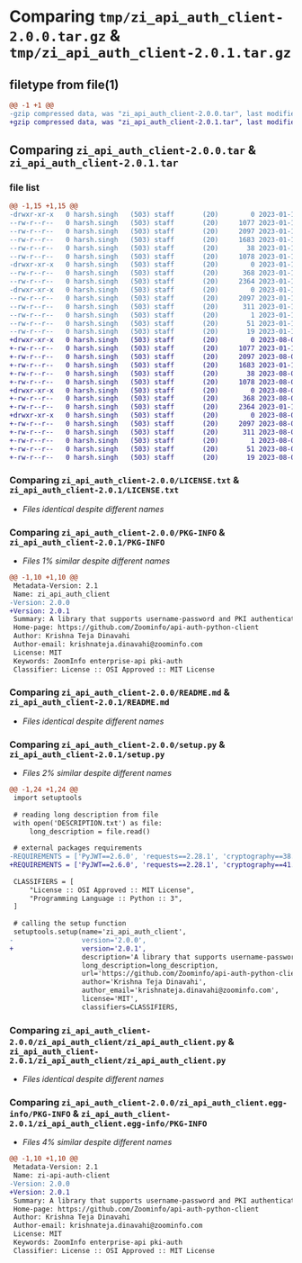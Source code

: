 # Comparing `tmp/zi_api_auth_client-2.0.0.tar.gz` & `tmp/zi_api_auth_client-2.0.1.tar.gz`

## filetype from file(1)

```diff
@@ -1 +1 @@
-gzip compressed data, was "zi_api_auth_client-2.0.0.tar", last modified: Fri Jan 13 01:32:31 2023, max compression
+gzip compressed data, was "zi_api_auth_client-2.0.1.tar", last modified: Mon Aug  7 17:40:00 2023, max compression
```

## Comparing `zi_api_auth_client-2.0.0.tar` & `zi_api_auth_client-2.0.1.tar`

### file list

```diff
@@ -1,15 +1,15 @@
-drwxr-xr-x   0 harsh.singh   (503) staff       (20)        0 2023-01-13 01:32:31.865584 zi_api_auth_client-2.0.0/
--rw-r--r--   0 harsh.singh   (503) staff       (20)     1077 2023-01-13 01:30:29.000000 zi_api_auth_client-2.0.0/LICENSE.txt
--rw-r--r--   0 harsh.singh   (503) staff       (20)     2097 2023-01-13 01:32:31.865208 zi_api_auth_client-2.0.0/PKG-INFO
--rw-r--r--   0 harsh.singh   (503) staff       (20)     1683 2023-01-13 01:30:29.000000 zi_api_auth_client-2.0.0/README.md
--rw-r--r--   0 harsh.singh   (503) staff       (20)       38 2023-01-13 01:32:31.865713 zi_api_auth_client-2.0.0/setup.cfg
--rw-r--r--   0 harsh.singh   (503) staff       (20)     1078 2023-01-13 01:30:29.000000 zi_api_auth_client-2.0.0/setup.py
-drwxr-xr-x   0 harsh.singh   (503) staff       (20)        0 2023-01-13 01:32:31.862903 zi_api_auth_client-2.0.0/zi_api_auth_client/
--rw-r--r--   0 harsh.singh   (503) staff       (20)      368 2023-01-13 01:30:29.000000 zi_api_auth_client-2.0.0/zi_api_auth_client/__init__.py
--rw-r--r--   0 harsh.singh   (503) staff       (20)     2364 2023-01-13 01:30:29.000000 zi_api_auth_client-2.0.0/zi_api_auth_client/zi_api_auth_client.py
-drwxr-xr-x   0 harsh.singh   (503) staff       (20)        0 2023-01-13 01:32:31.864820 zi_api_auth_client-2.0.0/zi_api_auth_client.egg-info/
--rw-r--r--   0 harsh.singh   (503) staff       (20)     2097 2023-01-13 01:32:31.000000 zi_api_auth_client-2.0.0/zi_api_auth_client.egg-info/PKG-INFO
--rw-r--r--   0 harsh.singh   (503) staff       (20)      311 2023-01-13 01:32:31.000000 zi_api_auth_client-2.0.0/zi_api_auth_client.egg-info/SOURCES.txt
--rw-r--r--   0 harsh.singh   (503) staff       (20)        1 2023-01-13 01:32:31.000000 zi_api_auth_client-2.0.0/zi_api_auth_client.egg-info/dependency_links.txt
--rw-r--r--   0 harsh.singh   (503) staff       (20)       51 2023-01-13 01:32:31.000000 zi_api_auth_client-2.0.0/zi_api_auth_client.egg-info/requires.txt
--rw-r--r--   0 harsh.singh   (503) staff       (20)       19 2023-01-13 01:32:31.000000 zi_api_auth_client-2.0.0/zi_api_auth_client.egg-info/top_level.txt
+drwxr-xr-x   0 harsh.singh   (503) staff       (20)        0 2023-08-07 17:40:00.515678 zi_api_auth_client-2.0.1/
+-rw-r--r--   0 harsh.singh   (503) staff       (20)     1077 2023-01-13 01:30:29.000000 zi_api_auth_client-2.0.1/LICENSE.txt
+-rw-r--r--   0 harsh.singh   (503) staff       (20)     2097 2023-08-07 17:40:00.515375 zi_api_auth_client-2.0.1/PKG-INFO
+-rw-r--r--   0 harsh.singh   (503) staff       (20)     1683 2023-01-13 01:30:29.000000 zi_api_auth_client-2.0.1/README.md
+-rw-r--r--   0 harsh.singh   (503) staff       (20)       38 2023-08-07 17:40:00.515767 zi_api_auth_client-2.0.1/setup.cfg
+-rw-r--r--   0 harsh.singh   (503) staff       (20)     1078 2023-08-07 17:35:03.000000 zi_api_auth_client-2.0.1/setup.py
+drwxr-xr-x   0 harsh.singh   (503) staff       (20)        0 2023-08-07 17:40:00.512985 zi_api_auth_client-2.0.1/zi_api_auth_client/
+-rw-r--r--   0 harsh.singh   (503) staff       (20)      368 2023-08-07 16:13:51.000000 zi_api_auth_client-2.0.1/zi_api_auth_client/__init__.py
+-rw-r--r--   0 harsh.singh   (503) staff       (20)     2364 2023-01-13 01:30:29.000000 zi_api_auth_client-2.0.1/zi_api_auth_client/zi_api_auth_client.py
+drwxr-xr-x   0 harsh.singh   (503) staff       (20)        0 2023-08-07 17:40:00.514979 zi_api_auth_client-2.0.1/zi_api_auth_client.egg-info/
+-rw-r--r--   0 harsh.singh   (503) staff       (20)     2097 2023-08-07 17:40:00.000000 zi_api_auth_client-2.0.1/zi_api_auth_client.egg-info/PKG-INFO
+-rw-r--r--   0 harsh.singh   (503) staff       (20)      311 2023-08-07 17:40:00.000000 zi_api_auth_client-2.0.1/zi_api_auth_client.egg-info/SOURCES.txt
+-rw-r--r--   0 harsh.singh   (503) staff       (20)        1 2023-08-07 17:40:00.000000 zi_api_auth_client-2.0.1/zi_api_auth_client.egg-info/dependency_links.txt
+-rw-r--r--   0 harsh.singh   (503) staff       (20)       51 2023-08-07 17:40:00.000000 zi_api_auth_client-2.0.1/zi_api_auth_client.egg-info/requires.txt
+-rw-r--r--   0 harsh.singh   (503) staff       (20)       19 2023-08-07 17:40:00.000000 zi_api_auth_client-2.0.1/zi_api_auth_client.egg-info/top_level.txt
```

### Comparing `zi_api_auth_client-2.0.0/LICENSE.txt` & `zi_api_auth_client-2.0.1/LICENSE.txt`

 * *Files identical despite different names*

### Comparing `zi_api_auth_client-2.0.0/PKG-INFO` & `zi_api_auth_client-2.0.1/PKG-INFO`

 * *Files 1% similar despite different names*

```diff
@@ -1,10 +1,10 @@
 Metadata-Version: 2.1
 Name: zi_api_auth_client
-Version: 2.0.0
+Version: 2.0.1
 Summary: A library that supports username-password and PKI authentication methods for enterprise-api
 Home-page: https://github.com/Zoominfo/api-auth-python-client
 Author: Krishna Teja Dinavahi
 Author-email: krishnateja.dinavahi@zoominfo.com
 License: MIT
 Keywords: ZoomInfo enterprise-api pki-auth
 Classifier: License :: OSI Approved :: MIT License
```

### Comparing `zi_api_auth_client-2.0.0/README.md` & `zi_api_auth_client-2.0.1/README.md`

 * *Files identical despite different names*

### Comparing `zi_api_auth_client-2.0.0/setup.py` & `zi_api_auth_client-2.0.1/setup.py`

 * *Files 2% similar despite different names*

```diff
@@ -1,24 +1,24 @@
 import setuptools
 
 # reading long description from file
 with open('DESCRIPTION.txt') as file:
     long_description = file.read()
 
 # external packages requirements
-REQUIREMENTS = ['PyJWT==2.6.0', 'requests==2.28.1', 'cryptography==38.0.4']
+REQUIREMENTS = ['PyJWT==2.6.0', 'requests==2.28.1', 'cryptography==41.0.3']
 
 CLASSIFIERS = [
     "License :: OSI Approved :: MIT License",
     "Programming Language :: Python :: 3",
 ]
 
 # calling the setup function
 setuptools.setup(name='zi_api_auth_client',
-                 version='2.0.0',
+                 version='2.0.1',
                  description='A library that supports username-password and PKI authentication methods for enterprise-api',
                  long_description=long_description,
                  url='https://github.com/Zoominfo/api-auth-python-client',
                  author='Krishna Teja Dinavahi',
                  author_email='krishnateja.dinavahi@zoominfo.com',
                  license='MIT',
                  classifiers=CLASSIFIERS,
```

### Comparing `zi_api_auth_client-2.0.0/zi_api_auth_client/zi_api_auth_client.py` & `zi_api_auth_client-2.0.1/zi_api_auth_client/zi_api_auth_client.py`

 * *Files identical despite different names*

### Comparing `zi_api_auth_client-2.0.0/zi_api_auth_client.egg-info/PKG-INFO` & `zi_api_auth_client-2.0.1/zi_api_auth_client.egg-info/PKG-INFO`

 * *Files 4% similar despite different names*

```diff
@@ -1,10 +1,10 @@
 Metadata-Version: 2.1
 Name: zi-api-auth-client
-Version: 2.0.0
+Version: 2.0.1
 Summary: A library that supports username-password and PKI authentication methods for enterprise-api
 Home-page: https://github.com/Zoominfo/api-auth-python-client
 Author: Krishna Teja Dinavahi
 Author-email: krishnateja.dinavahi@zoominfo.com
 License: MIT
 Keywords: ZoomInfo enterprise-api pki-auth
 Classifier: License :: OSI Approved :: MIT License
```

